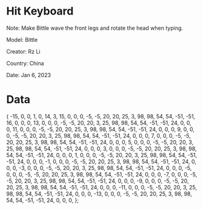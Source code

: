 # Hit Keyboard
Note: Make Bittle wave the front legs and rotate the head when typing.

Model: Bittle

Creator: Rz Li

Country: China

Date: Jan 6, 2023

# Data

{
 -15,   0,   0,   1,
   0,  14,   3,
  15,   0,   0,   0,  -5,  -5,  20,  20,  25,   3,  98,  98,  54,  54, -51, -51,  16,   0,   0,   0,
  13,   0,   0,   0,  -5,  -5,  20,  20,   3,  25,  98,  98,  54,  54, -51, -51,  24,   0,   0,   0,
  11,   0,   0,   0,  -5,  -5,  20,  20,  25,   3,  98,  98,  54,  54, -51, -51,  24,   0,   0,   0,
   9,   0,   0,   0,  -5,  -5,  20,  20,   3,  25,  98,  98,  54,  54, -51, -51,  24,   0,   0,   0,
   7,   0,   0,   0,  -5,  -5,  20,  20,  25,   3,  98,  98,  54,  54, -51, -51,  24,   0,   0,   0,
   5,   0,   0,   0,  -5,  -5,  20,  20,   3,  25,  98,  98,  54,  54, -51, -51,  24,   0,   0,   0,
   3,   0,   0,   0,  -5,  -5,  20,  20,  25,   3,  98,  98,  54,  54, -51, -51,  24,   0,   0,   0,
   1,   0,   0,   0,  -5,  -5,  20,  20,   3,  25,  98,  98,  54,  54, -51, -51,  24,   0,   0,   0,
  -1,   0,   0,   0,  -5,  -5,  20,  20,  25,   3,  98,  98,  54,  54, -51, -51,  24,   0,   0,   0,
  -3,   0,   0,   0,  -5,  -5,  20,  20,   3,  25,  98,  98,  54,  54, -51, -51,  24,   0,   0,   0,
  -5,   0,   0,   0,  -5,  -5,  20,  20,  25,   3,  98,  98,  54,  54, -51, -51,  24,   0,   0,   0,
  -7,   0,   0,   0,  -5,  -5,  20,  20,   3,  25,  98,  98,  54,  54, -51, -51,  24,   0,   0,   0,
  -9,   0,   0,   0,  -5,  -5,  20,  20,  25,   3,  98,  98,  54,  54, -51, -51,  24,   0,   0,   0,
 -11,   0,   0,   0,  -5,  -5,  20,  20,   3,  25,  98,  98,  54,  54, -51, -51,  24,   0,   0,   0,
 -13,   0,   0,   0,  -5,  -5,  20,  20,  25,   3,  98,  98,  54,  54, -51, -51,  24,   0,   0,   0,
};
